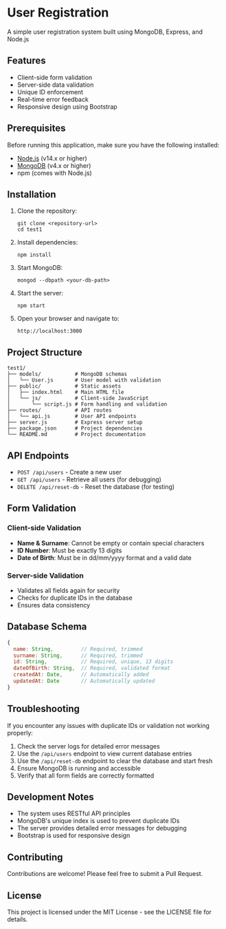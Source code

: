 # User Registration

A simple user registration system built using MongoDB, Express, and Node.js

## Features

- Client-side form validation
- Server-side data validation
- Unique ID enforcement
- Real-time error feedback
- Responsive design using Bootstrap

## Prerequisites

Before running this application, make sure you have the following installed:

- [Node.js](https://nodejs.org/) (v14.x or higher)
- [MongoDB](https://www.mongodb.com/try/download/community) (v4.x or higher)
- npm (comes with Node.js)

## Installation

1. Clone the repository:
   ```
   git clone <repository-url>
   cd test1
   ```

2. Install dependencies:
   ```
   npm install
   ```

3. Start MongoDB:
   ```
   mongod --dbpath <your-db-path>
   ```

4. Start the server:
   ```
   npm start
   ```

5. Open your browser and navigate to:
   ```
   http://localhost:3000
   ```

## Project Structure

```
test1/
├── models/           # MongoDB schemas
│   └── User.js       # User model with validation
├── public/           # Static assets
│   ├── index.html    # Main HTML file
│   └── js/           # Client-side JavaScript
│       └── script.js # Form handling and validation
├── routes/           # API routes
│   └── api.js        # User API endpoints
├── server.js         # Express server setup
├── package.json      # Project dependencies
└── README.md         # Project documentation
```

## API Endpoints

- `POST /api/users` - Create a new user
- `GET /api/users` - Retrieve all users (for debugging)
- `DELETE /api/reset-db` - Reset the database (for testing)

## Form Validation

### Client-side Validation

- **Name & Surname**: Cannot be empty or contain special characters
- **ID Number**: Must be exactly 13 digits
- **Date of Birth**: Must be in dd/mm/yyyy format and a valid date

### Server-side Validation

- Validates all fields again for security
- Checks for duplicate IDs in the database
- Ensures data consistency

## Database Schema

```javascript
{
  name: String,         // Required, trimmed
  surname: String,      // Required, trimmed
  id: String,           // Required, unique, 13 digits
  dateOfBirth: String,  // Required, validated format
  createdAt: Date,      // Automatically added
  updatedAt: Date       // Automatically updated
}
```

## Troubleshooting

If you encounter any issues with duplicate IDs or validation not working properly:

1. Check the server logs for detailed error messages
2. Use the `/api/users` endpoint to view current database entries
3. Use the `/api/reset-db` endpoint to clear the database and start fresh
4. Ensure MongoDB is running and accessible
5. Verify that all form fields are correctly formatted

## Development Notes

- The system uses RESTful API principles
- MongoDB's unique index is used to prevent duplicate IDs
- The server provides detailed error messages for debugging
- Bootstrap is used for responsive design

## Contributing

Contributions are welcome! Please feel free to submit a Pull Request.

## License

This project is licensed under the MIT License - see the LICENSE file for details.
